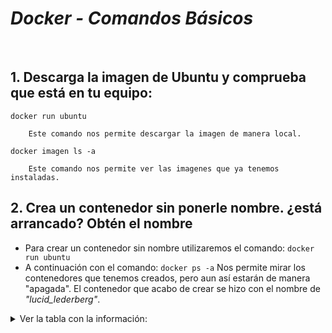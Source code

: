 # ***Docker - Comandos Básicos***

<br>

## 1. Descarga la imagen de Ubuntu y comprueba que está en tu equipo:

`docker run ubuntu` 

        Este comando nos permite descargar la imagen de manera local.
`docker imagen ls -a`

        Este comando nos permite ver las imagenes que ya tenemos instaladas.


## 2. Crea un contenedor sin ponerle nombre. ¿está arrancado? Obtén el nombre

- Para crear un contenedor sin nombre utilizaremos el comando: `docker run ubuntu`
- A continuación con el comando: `docker ps -a` Nos permite mirar los contenedores que tenemos creados, pero aun así estarán de manera "apagada". El contenedor que acabo de crear se hizo con el nombre de *"lucid_lederberg"*.

<details><summary>Ver la tabla con la información:</summary>

|CONTAINER ID|IMAGE|COMMAND|CREATED|STATUS|PORTS|NAMES|
|------|------|------|------|------|------|------|
|8b4cb45a7762|ubuntu|"/bin/bash" |5 seconds ago|Exited (0) 4 minutes ago||lucid_lederberg|

</details>


